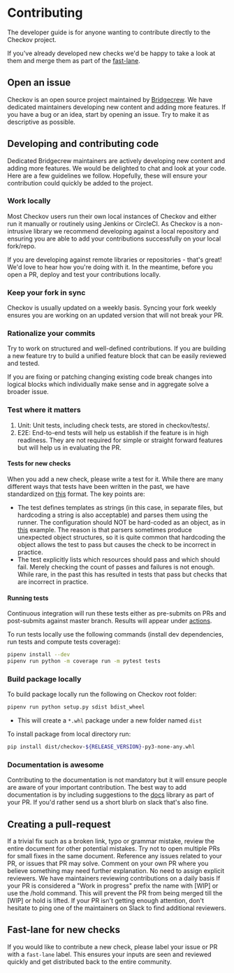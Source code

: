 # Contributing

The developer guide is for anyone wanting to contribute directly to the Checkov project.

If you've already developed new checks we'd be happy to take a look at them and merge them as part of the [fast-lane](https://github.com/bridgecrewio/checkov/issues?q=is%3Aopen+is%3Aissue+label%3Afast-lane).



## Open an issue

Checkov is an open source project maintained by [Bridgecrew](https://bridgecrew.io/?utm_source=github&utm_medium=organic_oss&utm_campaign=checkov). We have dedicated maintainers developing
new content and adding more features. If you have a bug or an idea, start by opening an issue. Try to make it as
descriptive as possible.

## Developing and contributing code

Dedicated Bridgecrew maintainers are actively developing new content and adding more features. We would be delighted to
chat and look at your code. Here are a few guidelines we follow. Hopefully, these will ensure your contribution could
quickly be added to the project.

### Work locally

Most Checkov users run their own local instances of Checkov and either run it manually or routinely using Jenkins or
CircleCI. As Checkov is a non-intrusive library we recommend developing against a local repository and ensuring you are
able to add your contributions successfully on your local fork/repo.

If you are developing against remote libraries or repositories - that's great! We'd love to hear how you're doing with it.
In the meantime, before you open a PR, deploy and test your contributions locally.

### Keep your fork in sync

Checkov is usually updated on a weekly basis. Syncing your fork weekly ensures you are working on an updated version that will not break your PR.

### Rationalize your commits

Try to work on structured and well-defined contributions. If you are building a new feature try to build a unified
feature block that can be easily reviewed and tested.

If you are fixing or patching changing existing code break changes into logical blocks which individually make sense
and in aggregate solve a broader issue.

### Test where it matters

1. Unit: Unit tests, including check tests, are stored in checkov/tests/.
2. E2E: End-to-end tests will help us establish if the feature is in high readiness. They are not required for simple
or straight forward features but will help us in evaluating the PR.

#### Tests for new checks

When you add a new check, please write a test for it. While there are many different ways that tests have been written in the past, we have standardized on [this](https://github.com/bridgecrewio/checkov/blob/master/tests/terraform/checks/resource/aws/test_IAMAdminPolicyDocument.py) format. The key points are:

* The test defines templates as strings (in this case, in separate files, but hardcoding a string is also acceptable) and parses them using the runner. The configuration should NOT be hard-coded as an object, as in [this](https://github.com/bridgecrewio/checkov/blob/master/tests/terraform/checks/resource/aws/test_ALBListenerHTTPS.py) example. The reason is that parsers sometimes produce unexpected object structures, so it is quite common that hardcoding the object allows the test to pass but causes the check to be incorrect in practice.
* The test explicitly lists which resources should pass and which should fail. Merely checking the count of passes and failures is not enough. While rare, in the past this has resulted in tests that pass but checks that are incorrect in practice.

#### Running tests

Continuous integration will run these tests either as pre-submits on PRs and post-submits against master branch.
Results will appear under [actions](https://github.com/bridgecrewio/checkov/actions).

To run tests locally use the following commands (install dev dependencies, run tests and compute tests coverage):
```sh
pipenv install --dev
pipenv run python -m coverage run -m pytest tests
```

### Build package locally
To build package locally run the following on Checkov root folder:
```sh
pipenv run python setup.py sdist bdist_wheel
```
- This will create a `*.whl` package under a new folder named `dist`

To install package from local directory run:
```sh
pip install dist/checkov-${RELEASE_VERSION}-py3-none-any.whl
```

### Documentation is awesome

Contributing to the documentation is not mandatory but it will ensure people are aware of your important contribution.
The best way to add documentation is by including suggestions to the [docs](https://github.com/bridgecrewio/checkov/tree/master/docs)
library as part of your PR. If you'd rather send us a short blurb on slack that's also fine.

## Creating a pull-request

If a trivial fix such as a broken link, typo or grammar mistake, review the entire document for other potential mistakes.
Try not to open multiple PRs for small fixes in the same document.
Reference any issues related to your PR, or issues that PR may solve.
Comment on your own PR where you believe something may need further explanation.
No need to assign explicit reviewers. We have maintainers reviewing contributions on a daily basis
If your PR is considered a "Work in progress" prefix the name with [WIP] or use the /hold command. This will prevent
the PR from being merged till the [WIP] or hold is lifted.
If your PR isn't getting enough attention, don't hesitate to ping one of the maintainers on Slack to find additional reviewers.

## Fast-lane for new checks

If you would like to contribute a new check, please label your issue or PR with a `fast-lane` label. This ensures your
inputs are seen and reviewed quickly and get distributed back to the entire community.
